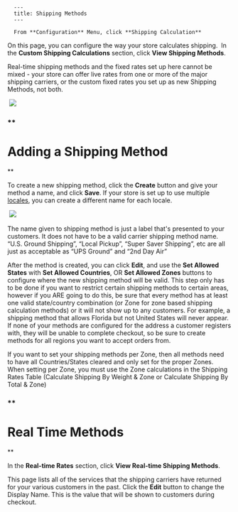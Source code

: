 
      ---
      title: Shipping Methods
      ---

      From **Configuration** Menu, click **Shipping Calculation**  
  
On this page, you can configure the way your store calculates shipping.  In the **Custom Shipping Calculations** section, click **View Shipping Methods**.

Real-time shipping methods and the fixed rates set up here cannot be mixed - your store can offer live rates from one or more of the major shipping carriers, or the custom fixed rates you set up as new Shipping Methods, not both.

 ![](images/1415830844689.png)

  

### **

Adding a Shipping Method
========================

**

To create a new shipping method, click the **Create** button and give your method a name, and click **Save**. If your store is set up to use multiple [locales](default.aspx?pageid=locale_settings), you can create a different name for each locale.  
  
 ![](images/1415830930083.png)  

The name given to shipping method is just a label that's presented to your customers. It does not have to be a valid carrier shipping method name. “U.S. Ground Shipping”, “Local Pickup”, “Super Saver Shipping”, etc are all just as acceptable as “UPS Ground” and “2nd Day Air”

After the method is created, you can click **Edit**, and use the **Set Allowed States** with **Set Allowed Countries**, OR **Set Allowed Zones** buttons to configure where the new shipping method will be valid. This step only has to be done if you want to restrict certain shipping methods to certain areas, however if you ARE going to do this, be sure that every method has at least one valid state/country combination (or Zone for zone based shipping calculation methods) or it will not show up to any customers. For example, a shipping method that allows Florida but not United States will never appear. If none of your methods are configured for the address a customer registers with, they will be unable to complete checkout, so be sure to create methods for all regions you want to accept orders from.  
  
If you want to set your shipping methods per Zone, then all methods need to have all Countries/States cleared and only set for the proper Zones. When setting per Zone, you must use the Zone calculations in the Shipping Rates Table (Calculate Shipping By Weight & Zone or Calculate Shipping By Total & Zone)

### **

Real Time Methods
=================

**

In the **Real-time Rates** section, click **View Real-time Shipping Methods**.  
  
This page lists all of the services that the shipping carriers have returned for your various customers in the past. Click the **Edit** button to change the Display Name. This is the value that will be shown to customers during checkout.
      